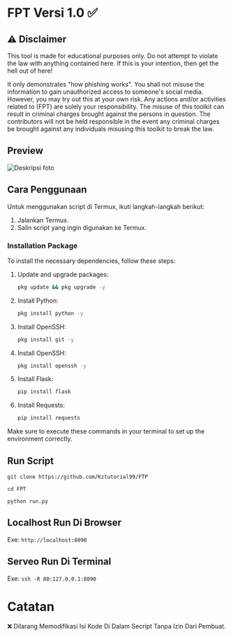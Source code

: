 # FPT Versi 1.0 ✅

## ⚠️ Disclaimer

This tool is made for educational purposes only. Do not attempt to violate the law with anything contained here. If this is your intention, then get the hell out of here!

It only demonstrates "how phishing works". You shall not misuse the information to gain unauthorized access to someone's social media. However, you may try out this at your own risk. Any actions and/or activities related to (FPT) are solely your responsibility. The misuse of this toolkit can result in criminal charges brought against the persons in question. The contributors will not be held responsible in the event any criminal charges be brought against any individuals misusing this toolkit to break the law.

## Preview
![Deskripsi foto](https://github.com/Kztutorial99/FPT/blob/main/preview.jpg)

## Cara Penggunaan

Untuk menggunakan script di Termux, ikuti langkah-langkah berikut:

1. Jalankan Termux.
2. Salin script yang ingin digunakan ke Termux.

### Installation Package

To install the necessary dependencies, follow these steps:

1. Update and upgrade packages:

    ```bash
    pkg update && pkg upgrade -y
    ```

2. Install Python:

    ```bash
    pkg install python -y
    ```
    
3. Install OpenSSH:

    ```bash
    pkg install git -y
    ```
    
4. Install OpenSSH:

    ```bash
    pkg install openssh -y
    ```

5. Install Flask:

    ```bash
    pip install flask
    ```

6. Install Requests:

    ```bash
    pip install requests
    ```

Make sure to execute these commands in your terminal to set up the environment correctly.
## Run Script

``git clone https://github.com/Kztutorial99/FTP``

``cd FPT``

``python run.py``

## Localhost Run Di Browser
Exe:
``http://localhost:8090``

## Serveo Run Di Terminal
Exe:
``ssh -R 80:127.0.0.1:8090``


# Catatan
❌ Dilarang Memodifikasi Isi Kode Di Dalam Secript Tanpa Izin Dari Pembuat.
